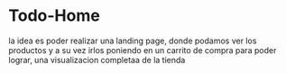 # Todo-Home
la idea es poder realizar una landing page, donde podamos ver los productos y a su vez irlos poniendo en un carrito de compra para poder lograr, una visualizacion completaa de la tienda
